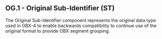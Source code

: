 ## OG.1 - Original Sub-Identifier (ST)

The Original Sub-Identifier component represents the original data type used in OBX-4 to enable backwards compatibility to continue use of the original format to provide OBX segment grouping.
